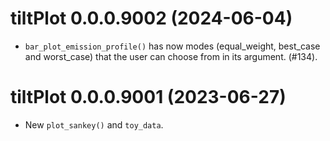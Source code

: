 <!-- NEWS.md is maintained by https://cynkra.github.io/fledge, do not edit -->

# tiltPlot 0.0.0.9002 (2024-06-04)

* `bar_plot_emission_profile()` has now modes (equal_weight, best_case and 
worst_case) that the user can choose from in its argument. (#134).

# tiltPlot 0.0.0.9001 (2023-06-27)

* New `plot_sankey()` and `toy_data`.
